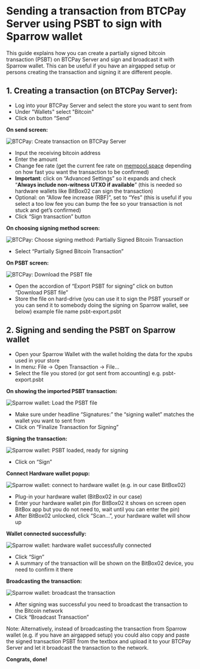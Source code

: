 # Sending a transaction from BTCPay Server using PSBT to sign with Sparrow wallet

This guide explains how you can create a partially signed bitcoin transaction (PSBT) on BTCPay Server and sign and broadcast it with Sparrow wallet. This can be useful if you have an airgapped setup or persons creating the transaction and signing it are different people.

## 1. Creating a transaction (on BTCPay Server):

* Log into your BTCPay Server and select the store you want to sent from
* Under "Wallets" select "Bitcoin"
* Click on button “Send”

**On send screen:**

![BTCPay: Create transaction on BTCPay Server](./img/psbt-send-sparrow/btcpay-1-send.png "Create a transaction")

* Input the receiving bitcoin address
* Enter the amount
* Change fee rate (get the current fee rate on [mempool.space](https://mempool.space) depending on how fast you want the transaction to be confirmed)
* **Important**: click on “Advanced Settings” so it expands and check “**Always include non-witness UTXO if available**” (this is needed so hardware wallets like BitBox02 can sign the transaction)
* Optional: on “Allow fee increase (RBF)”, set to “Yes” (this is useful if you select a too low fee you can bump the fee so your transaction is not stuck and get’s confirmed)
* Click “Sign transaction” button

**On choosing signing method screen:**

![BTCPay: Choose signing method: Partially Signed Bitcoin Transaction](./img/psbt-send-sparrow/btcpay-2-choose-signing-method.png "Select Partially Signed Bitcoin Transaction")

* Select “Partially Signed Bitcoin Transaction”

**On PSBT screen:**

![BTCPay: Download the PSBT file](./img/psbt-send-sparrow/btcpay-3-download-psbt.png "PSBT screen overview, download PSBT")

* Open the accordion of  “Export PSBT for signing” click on button “Download PSBT file”
* Store the file on hard-drive (you can use it to sign the PSBT yourself or you can send it to somebody doing the signing on Sparrow wallet, see below) example file name psbt-export.psbt


## 2. Signing and sending the PSBT on Sparrow wallet

* Open your Sparrow Wallet with the wallet holding the data for the xpubs used in your store
* In menu: File -> Open Transaction -> File…
* Select the file you stored (or got sent from accounting) e.g. psbt-export.psbt

**On showing the imported PSBT transaction:**

![Sparrow wallet: Load the PSBT file](./img/psbt-send-sparrow/sparrow-1-loaded-psbt-for-signing.png "Sparrow wallet, loaded PSBT for signing")

* Make sure under headline “Signatures:” the “signing wallet” matches the wallet you want to sent from
* Click on “Finalize Transaction for Signing”

**Signing the transaction:**

![Sparrow wallet: PSBT loaded, ready for signing](./img/psbt-send-sparrow/sparrow-2-loaded-psbt-sign.png)

* Click on “Sign”

**Connect Hardware wallet popup:**

![Sparrow wallet: connect to hardware wallet (e.g. in our case BitBox02)](./img/psbt-send-sparrow/sparrow-3-scan-for-hww.png "Connect your hardware wallet")

* Plug-in your hardware wallet (BitBox02 in our case)
* Enter your hardware wallet pin (for BitBox02 it shows on screen open BitBox app but you do not need to, wait until you can enter the pin)
* After BitBox02 unlocked, click “Scan…”, your hardware wallet will show up

**Wallet connected successfully:**

![Sparrow wallet: hardware wallet successfully connected](./img/psbt-send-sparrow/sparrow-4-unlocked-hww.png "BitBox02 successfully connected")

* Click “Sign”
* A summary of the transaction will be shown on the BitBox02 device, you need to confirm it there

**Broadcasting the transaction:**

![Sparrow wallet: broadcast the transaction](./img/psbt-send-sparrow/sparrow-5-broadcast-transaction.png "Broadcast the transaction")

* After signing was successful you need to broadcast the transaction to the Bitcoin network
* Click “Broadcast Transaction”

Note: Alternatively, instead of broadcasting the transaction from Sparrow wallet (e.g. if you have an airgapped setup) you could also copy and paste the signed transaction PSBT from the textbox and upload it to your BTCPay Server and let it broadcast the transaction to the network.

**Congrats, done!**

